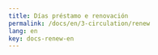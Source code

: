 ```yaml
---
title: Días préstamo e renovación
permalink: /docs/en/3-circulation/renew
lang: en
key: docs-renew-en
---
```


